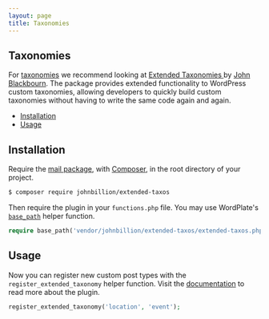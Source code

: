 ```yaml
---
layout: page
title: Taxonomies
---
```


## Taxonomies

For [taxonomies](https://developer.wordpress.org/plugins/taxonomies) we recommend looking at [Extended Taxonomies
](https://github.com/johnbillion/extended-taxos#readme) by [John Blackbourn](https://github.com/johnbillion). The package provides extended functionality to WordPress custom taxonomies, allowing developers to quickly build custom taxonomies without having to write the same code again and again.

- [Installation](#installation)
- [Usage](#usage)

## Installation

Require the [mail package](https://github.com/wordplate/mail#readme), with [Composer](https://getcomposer.org), in the root directory of your project.

```sh
$ composer require johnbillion/extended-taxos
```

Then require the plugin in your `functions.php` file. You may use WordPlate's [`base_path`](/docs/helpers#base_path) helper function.

```php
require base_path('vendor/johnbillion/extended-taxos/extended-taxos.php');
```

## Usage

Now you can register new custom post types with the `register_extended_taxonomy` helper function. Visit the [documentation](https://github.com/johnbillion/extended-taxos#readme) to read more about the plugin.

```php
register_extended_taxonomy('location', 'event');
```
